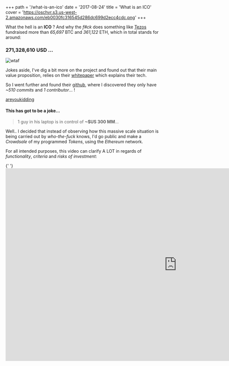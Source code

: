+++
path = '/what-is-an-ico'
date = '2017-08-24'
title = 'What is an ICO'
cover = 'https://oschvr.s3.us-west-2.amazonaws.com/eb0030fc316545d286dc699d2ecc4cdc.png'
+++

What the hell is an **ICO** ? And why the _f#ck_ does something like [Tezos](https://www.tezos.com/) fundraised more than _65,697_ BTC and _361,122_ ETH, which in total stands for around:

### 271,328,610 USD ...

![wtaf](http://s2.quickmeme.com/img/0a/0a491aa4d69a9c0c7c9b516c78e1092e7272fea24b4ac205f5944781e2dad439.jpg)

Jokes aside, I've dig a bit more on the project and found out that their main value proposition, relies on their [whitepaper](https://www.tezos.com/static/papers/Tezos_Overview.pdf) which explains their tech.

So I went further and found their [github](https://github.com/tezos/tezos), where I discovered they only have _~510 commits_ and _1 contributor_... !

[areyoukidding](http://i0.kym-cdn.com/photos/images/original/000/285/353/39a.jpg)

#### This has got to be a joke...

> 1 guy in his laptop is in control of **~\$US 300 MM**...

Well.. I decided that instead of observing how this massive scale situation is being carried out by _who-the-fuck_ knows, I'd go public and make a _Crowdsale_ of my programmed _Tokens_, using the _Ethereum_ network.

For all intended purposes, this video can clarify A LOT in regards of _functionality_, _criteria_ and _risks of investment_:

<div class="text-center">
  {' '}
  <iframe
    width="1120"
    height="630"
    src="https://www.youtube.com/embed/3U6wdkke6Js"
    frameborder="0"
    allowfullscreen
  />{' '}
</div>

Take a look at what [Filecoin](https://www.crowdfundinsider.com/2017/08/120952-filecoin-ico-raised-200-million-much-higher-can-go/) did.
